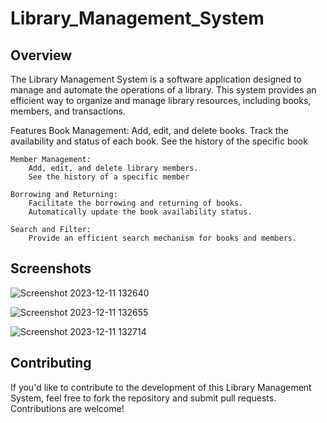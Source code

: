 # Library_Management_System

Overview
----------
The Library Management System is a software application designed to manage and automate the operations of a library. This system provides an efficient way to organize and manage library resources, including books, members, and transactions.

Features
    Book Management:
        Add, edit, and delete books.
        Track the availability and status of each book.
        See the history of the specific book

    Member Management:
        Add, edit, and delete library members.
        See the history of a specific member

    Borrowing and Returning:
        Facilitate the borrowing and returning of books.
        Automatically update the book availability status.

    Search and Filter:
        Provide an efficient search mechanism for books and members.

Screenshots
------------
![Screenshot 2023-12-11 132640](https://github.com/Rushikesh-264/LIbrary_Management_System/assets/150276077/3bcc9033-eba5-4b48-aeab-b94707afa6ad)

![Screenshot 2023-12-11 132655](https://github.com/Rushikesh-264/LIbrary_Management_System/assets/150276077/c043e20f-c85b-4161-8ee0-ce55972c6c6d)

![Screenshot 2023-12-11 132714](https://github.com/Rushikesh-264/LIbrary_Management_System/assets/150276077/629744c5-883a-4351-9863-1b9c9dc4d8ce)

Contributing
------------
If you'd like to contribute to the development of this Library Management System, feel free to fork the repository and submit pull requests. Contributions are welcome!
